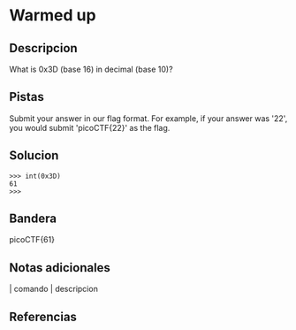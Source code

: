 
# Warmed up

## Descripcion

What is 0x3D (base 16) in decimal (base 10)?

## Pistas

Submit your answer in our flag format. For example, if your answer was '22', you would submit 'picoCTF{22}' as the flag.

## Solucion

```bash()
>>> int(0x3D)
61
>>> 
```

## Bandera

picoCTF{61}
## Notas adicionales

| comando | descripcion

## Referencias
